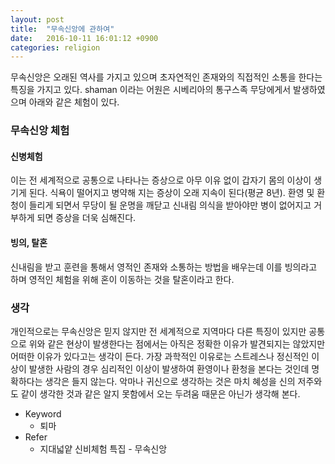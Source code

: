 ```yaml
---
layout: post
title:  "무속신앙에 관하여"
date:   2016-10-11 16:01:12 +0900
categories: religion
---
```


무속신앙은 오래된 역사를 가지고 있으며 초자연적인 존재와의 직접적인 소통을 한다는 특징을 가지고 있다.
shaman 이라는 어원은 시베리아의 통구스족 무당에게서 발생하였으며 아래와 같은 체험이 있다.

### 무속신앙 체험

#### 신병체험
이는 전 세계적으로 공통으로 나타나는 증상으로 아무 이유 없이 갑자기 몸의 이상이 생기게 된다. 식욕이 떨어지고 병약해 지는 증상이 오래 지속이 된다(평균 8년). 환영 및 환청이 들리게 되면서 무당이 될 운명을 깨닫고 신내림 의식을 받아야만 병이 없어지고 거부하게 되면 증상을 더욱 심해진다.

#### 빙의, 탈혼
신내림을 받고 훈련을 통해서 영적인 존재와 소통하는 방법을 배우는데 이를 빙의라고 하며 영적인 체험을 위해 혼이 이동하는 것을 탈혼이라고 한다.

### 생각
개인적으로는 무속신앙은 믿지 않지만 전 세계적으로 지역마다 다른 특징이 있지만 공통으로 위와 같은 현상이 발생한다는 점에서는 아직은 정확한 이유가 발견되지는 않았지만 어떠한 이유가 있다고는 생각이 든다. 가장 과학적인 이유로는 스트레스나 정신적인 이상이 발생한 사람의 경우 심리적인 이상이 발생하여 환영이나 환청을 본다는 것인데 명확하다는 생각은 들지 않는다. 악마나 귀신으로 생각하는 것은 마치 혜성을 신의 저주와도 같이 생각한 것과 같은 알지 못함에서 오는 두려움 때문은 아닌가 생각해 본다.

- Keyword
  - 퇴마
- Refer
  - 지대넓얕 신비체험 특집 - 무속신앙
